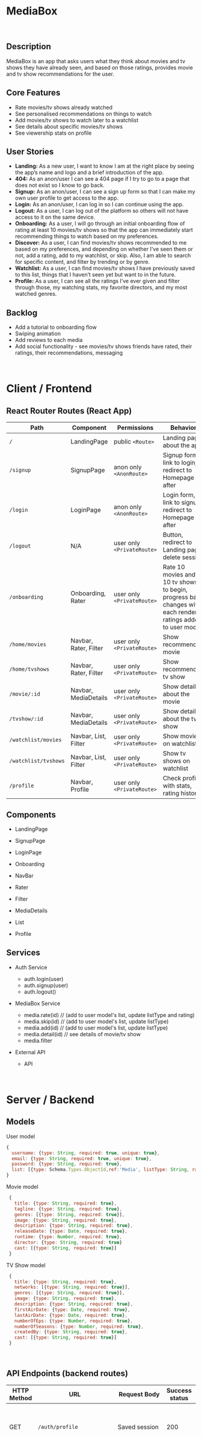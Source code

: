 # MediaBox

<br>

## Description

MediaBox is an app that asks users what they think about movies and tv shows they have already seen, and based on those ratings, provides movie and tv show recommendations for the user. 


## Core Features

- Rate movies/tv shows already watched
- See personalised recommendations on things to watch
- Add movies/tv shows to watch later to a watchlist
- See details about specific movies/tv shows
- See viewership stats on profile


## User Stories

- **Landing:** As a new user, I want to know I am at the right place by seeing the app’s name and logo and a brief introduction of the app.
-  **404:** As an anon/user I can see a 404 page if I try to go to a page that does not exist so I know to go back.
-  **Signup:** As an anon/user, I can see a sign up form so that I can make my own user profile to get access to the app.
-  **Login:** As an anon/user, I can log in so I can continue using the app.
-  **Logout:** As a user, I can log out of the platform so others will not have access to it on the same device.
-  **Onboarding:** As a user, I will go through an initial onboarding flow of rating at least 10 movies/tv shows so that the app can immediately start recommending things to watch based on my preferences.
-  **Discover:** As a user, I can find movies/tv shows recommended to me based on my preferences, and depending on whether I’ve seen them or not, add a rating, add to my watchlist, or skip. Also, I am able to search for specific content, and filter by trending or by genre. 
-  **Watchlist:** As a user, I can find movies/tv shows I have previously saved to this list, things that I haven’t seen yet but want to in the future. 
-  **Profile:** As a user, I can see all the ratings I’ve ever given and filter through those, my watching stats, my favorite directors, and my most watched genres. 


## Backlog

- Add a tutorial to onboarding flow
- Swiping animation
- Add reviews to each media
- Add social functionality - see movies/tv shows friends have rated, their ratings, their recommendations, messaging

<br>


# Client / Frontend

## React Router Routes (React App)
| Path                      | Component                      | Permissions | Behavior                                                     |
| ------------------------- | --------------------           | ----------- | ------------------------------------------------------------ |
| `/`                       | LandingPage                    | public `<Route>`            | Landing page about the app                   |
| `/signup`                 | SignupPage                     | anon only  `<AnonRoute>`    | Signup form, link to login, redirect to Homepage after        |
| `/login`                  | LoginPage                      | anon only `<AnonRoute>`     | Login form, link to signup, redirect to Homepage after        |
| `/logout`                 | N/A                            | user only `<PrivateRoute>`  | Button, redirect to Landing page, delete session              |
| `/onboarding    `         | Onboarding, Rater              | user only `<PrivateRoute>`  | Rate 10 movies and 10 tv shows to begin, progress bar changes with each render, ratings added to user model                                |
| `/home/movies`            | Navbar, Rater, Filter          | user only `<PrivateRoute>`  | Show recommended movie                                        |
| `/home/tvshows`           | Navbar, Rater, Filter          | user only `<PrivateRoute>`  | Show recommended tv show                                      |
| `/movie/:id`              | Navbar, MediaDetails           | user only  `<PrivateRoute>` | Show details about the movie                                  |
| `/tvshow/:id`             | Navbar, MediaDetails           | user only `<PrivateRoute>`  | Show details about the tv show                                |
| `/watchlist/movies`       | Navbar, List, Filter           | user only `<PrivateRoute>`  | Show movies on watchlist                                      |
| `/watchlist/tvshows`      | Navbar, List, Filter           | user only `<PrivateRoute>`  | Show tv shows on watchlist                                    |
| `/profile`                | Navbar, Profile                | user only  `<PrivateRoute>` | Check profile with stats, rating history                      |
          

## Components

- LandingPage

- SignupPage

- LoginPage

- Onboarding

- NavBar

- Rater

- Filter

- MediaDetails

- List

- Profile


## Services

- Auth Service
  - auth.login(user)
  - auth.signup(user)
  - auth.logout()

- MediaBox Service
  - media.rate(id) // (add to user model's list, update listType and rating)
  - media.skip(id) // (add to user model's list, update listType)
  - media.add(id) // (add to user model's list, update listType)
  - media.detail(id) // see details of movie/tv show
  - media.filter
  
- External API
  - API


<br>


# Server / Backend


## Models

User model

```javascript
{
  username: {type: String, required: true, unique: true},
  email: {type: String, required: true, unique: true},
  password: {type: String, required: true},
  list: [{type: Schema.Types.ObjectId,ref:'Media', listType: String, rating: Number}]
}
```



Movie model

```javascript
 {
   title: {type: String, required: true},
   tagline: {type: String, required: true},
   genres: [{type: String, required: true}],
   image: {type: String, required: true},
   description: {type: String, required: true},
   releaseDate: {type: Date, required: true},
   runtime: {type: Number, required: true},
   director: {type: String, required: true}
   cast: [{type: String, required: true}]
 }
```



TV Show model

```javascript
 {
   title: {type: String, required: true},
   networks: [{type: String, required: true}],
   genres: [{type: String, required: true}],
   image: {type: String, required: true},
   description: {type: String, required: true},
   firstAirDate: {type: Date, required: true},
   lastAirDate: {type: Date, required: true},
   numberOfEps: {type: Number, required: true},
   numberOfSeasons: {type: Number, required: true},
   createdBy: {type: String, required: true},
   cast: [{type: String, required: true}]
 }
```


<br>


## API Endpoints (backend routes)

| HTTP Method | URL                         | Request Body                 | Success status | Error Status | Description                                                  |
| ----------- | --------------------------- | ---------------------------- | -------------- | ------------ | ------------------------------------------------------------ |
| GET         | `/auth/profile`             | Saved session                | 200            | 404          | Check if user is logged in and return profile page           |
| POST        | `/auth/signup`                | {name, email, password}      | 201            | 404          | Checks if fields not empty (422) and user not exists (409), then create user with encrypted password, and store user in session |
| POST        | `/auth/login`                 | {username, password}         | 200            | 401          | Checks if fields not empty (422), if user exists (404), and if password matches (404), then stores user in session    |
| POST        | `/auth/logout`                | (empty)                      | 204            | 400          | Logs out the user                                            |
| GET        | `/mediabox/movies`                 |   | 201               | 400          | Show movies                                               |
| GET         | `/mediabox/tvshows`             |                              |   201             | 400          | Show tv shows                                           |
| GET         | `/mediabox/movies/:id`                        |                              | 201            | 400          | Show specific movie                               |
| GET         | `/mediabox/tvshows/:id`                 |                              | 201            | 400          | Show specific tv show                                                 |
| POST      | `/mediabox/movies/search`                 |  {search, trending, recommended, genre}                            | 201            | 400          | Filter                                               |
| POST      | `/mediabox/tvshows/search`                 |  {search, trending, recommended, genre}                            | 201            | 400          | Filter                                               |


<br>


## Links

### Trello/Kanban

[Link to your trello board](https://trello.com/b/iloDccrZ/backlog-quest) 

### Git

[Client repository Link](https://github.com/michelleytlock/mediabox)

[Server repository Link](https://github.com/michelleytlock/mediabox-backend)

[Deployed App Link]()

### Slides

[Slides Link]()